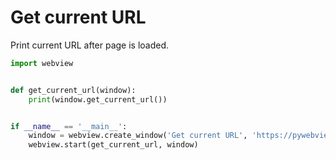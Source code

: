 # Get current URL

Print current URL after page is loaded.

``` python
import webview


def get_current_url(window):
    print(window.get_current_url())


if __name__ == '__main__':
    window = webview.create_window('Get current URL', 'https://pywebview.flowrl.com/hello')
    webview.start(get_current_url, window)
```
